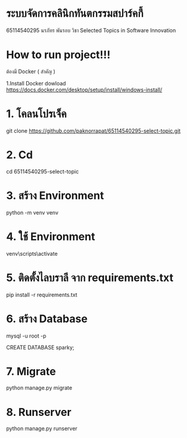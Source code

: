 # ระบบจัดการคลินิกทันตกรรมสปาร์คกี้ 

65114540295 นรภัทร พันรอบ
วิชา Selected Topics in Software Innovation

# How to run project!!!
ต้องมี Docker ( สำคัญ )

1.Install Docker
dowload https://docs.docker.com/desktop/setup/install/windows-install/

# 1. โคลนโปรเจ็ค
git clone https://github.com/paknorrapat/65114540295-select-topic.git

# 2. Cd
cd 65114540295-select-topic
# 3. สร้าง Environment
python -m venv venv
# 4. ใช้ Environment
venv\scripts\activate
# 5. ติดตั้งไลบราลี จาก requirements.txt
pip install -r requirements.txt
# 6. สร้าง Database
mysql -u root -p

CREATE DATABASE sparky;

# 7. Migrate
python manage.py migrate

# 8. Runserver
python manage.py runserver

